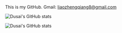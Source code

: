 This is my GitHub.
Gmail: liaozhengqiang8@gmail.com

![Dusai's GitHub stats](https://github-readme-stats.vercel.app/api?username=stacklens)

![Dusai's GitHub stats](https://github-readme-stats.vercel.app/api?username=stacklens&show_icons=true&theme=radical)
